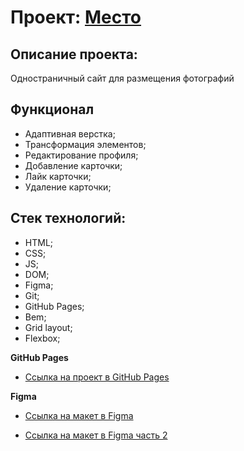 # Проект: [Место](https://whereareyou666.github.io/mesto/)

## Описание проекта:
Одностраничный сайт для размещения фотографий

## Функционал
  * Адаптивная верстка;
  * Трансформация элементов;
  * Редактирование профиля;
  * Добавление карточки;
  * Лайк карточки;
  * Удаление карточки;

## Стек технологий:
  * HTML;
  * CSS;
  * JS;
  * DOM;
  * Figma;
  * Git;
  * GitHub Pages;
  * Bem;
  * Grid layout;
  * Flexbox;

**GitHub Pages**

* [Ссылка на проект в GitHub Pages](https://whereareyou666.github.io/mesto/)

**Figma**

* [Ссылка на макет в Figma](https://www.figma.com/file/2cn9N9jSkmxD84oJik7xL7/JavaScript.-Sprint-4?node-id=0-1&t=vSt2YX9w76bgg5kD-00)

* [Ссылка на макет в Figma часть 2](https://www.figma.com/file/bjyvbKKJN2naO0ucURl2Z0/JavaScript.-Sprint-5?node-id=0-1&t=OayEv6njGsshjSFe-0)
